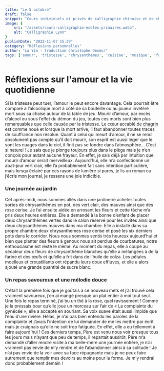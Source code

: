 ```yaml
---
title: "Le 5 octobre"
draft: false
snippet: "Cours individuels et privés de calligraphie chinoise et de chinois."
image: {
    src: "/assets/cours-calligraphie-ecoles-primaires.webp",
    alt: "Calligraphie Lyon"
}
publishDate: "2022-11-07 15:39"
category: "Réflexions personnelles"
author: "Lu Yin - traduction Christophe Desmur"
tags: ['amour', 'tristesse', 'chrysanthèmes', 'cuisine', 'musique', 'famille', 'devoirs', 'joie', 'solitude', 'introspection']
---
```

# Réflexions sur l'amour et la vie quotidienne
Si la tristesse peut tuer, l’amour le peut encore davantage. Cela pourrait être comparé à l’alcoolique mort à côté de sa bouteille ou au joueur invétéré mort sous sa chaise autour de la table de jeu. Mourir d’amour, par excès d’alcool ou sous l’effet du démon du jeu, toutes ces morts sont bien plus remarquables que celle causée par la tristesse. Le cœur accablé de [chagrin](le-22-septembre.md) est comme noué et lorsque la mort arrive, il faut abandonner toutes traces de souffrance non résolue. Quant à celui qui meurt d’amour, il ne se rend absolument pas compte qu’il doit mourir, son esprit est aussi léger que le sont les nuages dans le ciel, il finit pas se fondre dans l’atmosphère... C’est si naturel ! Je sais que je plonge toujours plus dans le piège mais je n’en conçois pour autant aucune frayeur. En effet, je sais déjà par intuition que mourir d’amour serait merveilleux. Aujourd’hui, elle m’a confectionné un abat-jour vert clair, elle l’a probablement fait sans intention particulière, mais lorsqu’éclairé par ces rayons de lumière si pures, je lis un roman ou j’écris mon journal, je ressens une joie indicible.

### Une journée au jardin

Cet après-midi, nous sommes allés dans une jardinerie acheter toutes sortes de chrysanthèmes en pot, des vert clair, des mauves ainsi que des rose cerise. Je l’ai ensuite aidée en arrosant les fleurs et cette tâche m’a pris deux heures entières. Elle a demandé à la bonne d’enfant de placer deux chrysanthèmes vertes dans le salon réservé pour les invités ainsi que deux chrysanthèmes mauves dans ma chambre. Elle a installé dans sa propre chambre deux chrysanthèmes rose cerise et posé les six derniers pots dans le corridor. Nous nous sommes sentis très heureux aujourd’hui et bien que planter des fleurs à genoux nous ait perclus de courbatures, notre enthousiasme est resté le même. Au moment du repas, elle a coupé au sécateur deux fleurs de chrysanthème blanches qu’elle a mélangées à de la farine et des œufs et qu’elle a frit dans de l’huile de colza. Les pétales moelleux et croustillants ont répandu leurs doux effluves, et elle a alors ajouté une grande quantité de sucre blanc.

### Un repas savoureux et une mélodie douce

C’était la première fois que je goûtais à ce nouveau mets et j’ai trouvé cela vraiment savoureux, j’en ai mangé presque un plat entier à moi tout seul. Une fois le repas terminé, j’ai bu un thé à la rose, quel ravissement ! Comme je la pressais pour qu’elle joue un morceau sur l’air de « La complainte du gynécée », elle a accepté en souriant. Sa voix suave était aussi limpide que l’eau d’une rivière. Hélas, je n’ai pas bien entendu les paroles de la complainte et j’avais l’intention de lui demander de me les mettre par écrit mais je craignais qu’elle ne soit trop fatiguée. En effet, elle a eu tellement à faire aujourd’hui ! Ces derniers temps, Père est venu nous voir presque tous les jours mais n’ayant que peu de temps, il repartait aussitôt. Père m’a demandé d’aller rendre visite à ma belle-mère une journée entière, je n’ai vraiment pas envie de m’y rendre et de l’abandonner ainsi à sa solitude ! Je n’ai pas envie de la voir avec sa face répugnante mais je ne peux faire autrement que remplir mes devoirs au moins pour la forme. Je m’y rendrai donc probablement demain !
